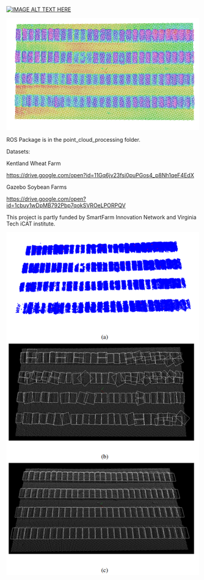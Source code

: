 [![IMAGE ALT TEXT HERE](https://img.youtube.com/vi/S3yJ5RLepR0/0.jpg)](https://www.youtube.com/watch?v=S3yJ5RLepR0)

![alt text](https://github.com/hsd1121/PointCloudProcessing/blob/master/pics/kent_filtered.png?raw=true)

ROS Package is in the point_cloud_processing folder.

Datasets:

Kentland Wheat Farm

https://drive.google.com/open?id=11Gq6jv23fsi0puPGos4_p8Nh1qeF4EdX

Gazebo Soybean Farms

https://drive.google.com/open?id=1cbuy1wDpMB792Pbp7qokSVROeLPORPQV

This project is partly funded by SmartFarm Innovation Network and Virginia Tech iCAT institute.

![alt text](https://github.com/hsd1121/PointCloudProcessing/blob/master/pics/figure_5.PNG?raw=true)
